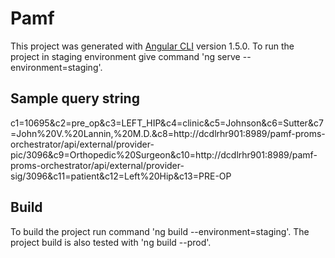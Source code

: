 # Pamf

This project was generated with [Angular CLI](https://github.com/angular/angular-cli) version 1.5.0.
To run the project in staging environment give command 'ng serve --environment=staging'. 

## Sample query string
c1=10695&c2=pre_op&c3=LEFT_HIP&c4=clinic&c5=Johnson&c6=Sutter&c7=John%20V.%20Lannin,%20M.D.&c8=http://dcdlrhr901:8989/pamf-proms-orchestrator/api/external/provider-pic/3096&c9=Orthopedic%20Surgeon&c10=http://dcdlrhr901:8989/pamf-proms-orchestrator/api/external/provider-sig/3096&c11=patient&c12=Left%20Hip&c13=PRE-OP


## Build
To build the project run command 'ng build --environment=staging'. The project build is also tested with 'ng build --prod'.

